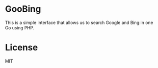 # GooBing

This is a simple interface that allows us to search Google and Bing in one Go using PHP.

# License

MIT